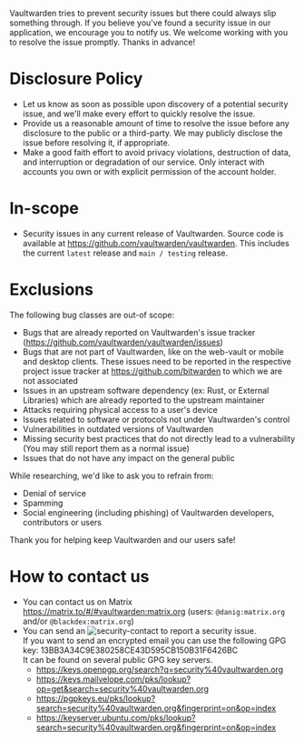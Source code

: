 Vaultwarden tries to prevent security issues but there could always slip something through.
If you believe you've found a security issue in our application, we encourage you to
notify us. We welcome working with you to resolve the issue promptly. Thanks in advance!

# Disclosure Policy

- Let us know as soon as possible upon discovery of a potential security issue, and we'll make every
  effort to quickly resolve the issue.
- Provide us a reasonable amount of time to resolve the issue before any disclosure to the public or a
  third-party. We may publicly disclose the issue before resolving it, if appropriate.
- Make a good faith effort to avoid privacy violations, destruction of data, and interruption or
  degradation of our service. Only interact with accounts you own or with explicit permission of the
  account holder.

# In-scope

- Security issues in any current release of Vaultwarden. Source code is available at https://github.com/vaultwarden/vaultwarden. This includes the current `latest` release and `main / testing` release.

# Exclusions

The following bug classes are out-of scope:

- Bugs that are already reported on Vaultwarden's issue tracker (https://github.com/vaultwarden/vaultwarden/issues)
- Bugs that are not part of Vaultwarden, like on the web-vault or mobile and desktop clients. These issues need to be reported in the respective project issue tracker at https://github.com/bitwarden to which we are not associated
- Issues in an upstream software dependency (ex: Rust, or External Libraries) which are already reported to the upstream maintainer
- Attacks requiring physical access to a user's device
- Issues related to software or protocols not under Vaultwarden's control
- Vulnerabilities in outdated versions of Vaultwarden
- Missing security best practices that do not directly lead to a vulnerability (You may still report them as a normal issue)
- Issues that do not have any impact on the general public

While researching, we'd like to ask you to refrain from:

- Denial of service
- Spamming
- Social engineering (including phishing) of Vaultwarden developers, contributors or users

Thank you for helping keep Vaultwarden and our users safe!

# How to contact us

- You can contact us on Matrix https://matrix.to/#/#vaultwarden:matrix.org (users: `@danig:matrix.org` and/or `@blackdex:matrix.org`)
- You can send an ![security-contact](/.github/security-contact.gif) to report a security issue.<br>
  If you want to send an encrypted email you can use the following GPG key: 13BB3A34C9E380258CE43D595CB150B31F6426BC<br>
  It can be found on several public GPG key servers.<br>
    * https://keys.openpgp.org/search?q=security%40vaultwarden.org
    * https://keys.mailvelope.com/pks/lookup?op=get&search=security%40vaultwarden.org
    * https://pgpkeys.eu/pks/lookup?search=security%40vaultwarden.org&fingerprint=on&op=index
    * https://keyserver.ubuntu.com/pks/lookup?search=security%40vaultwarden.org&fingerprint=on&op=index
